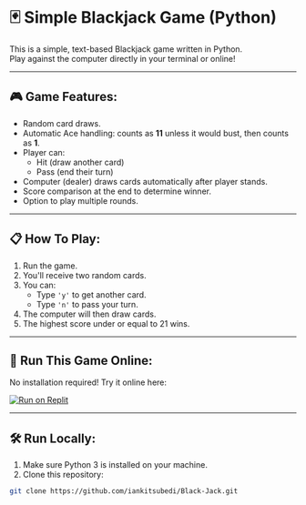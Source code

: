 # 🃏 Simple Blackjack Game (Python)

This is a simple, text-based Blackjack game written in Python.  
Play against the computer directly in your terminal or online!

---

## 🎮 Game Features:
- Random card draws.
- Automatic Ace handling: counts as **11** unless it would bust, then counts as **1**.
- Player can:
  - Hit (draw another card)
  - Pass (end their turn)
- Computer (dealer) draws cards automatically after player stands.
- Score comparison at the end to determine winner.
- Option to play multiple rounds.

---

## 📋 How To Play:
1. Run the game.
2. You'll receive two random cards.
3. You can:
   - Type `'y'` to get another card.
   - Type `'n'` to pass your turn.
4. The computer will then draw cards.
5. The highest score under or equal to 21 wins.

---

## 🚀 Run This Game Online:

No installation required! Try it online here:

[![Run on Replit](https://replit.com/badge/github/iankitsubedi/Black-Jack)](https://replit.com/github/iankitsubedi/Black-Jack)

---

## 🛠️ Run Locally:

1. Make sure Python 3 is installed on your machine.
2. Clone this repository:
```bash
git clone https://github.com/iankitsubedi/Black-Jack.git
